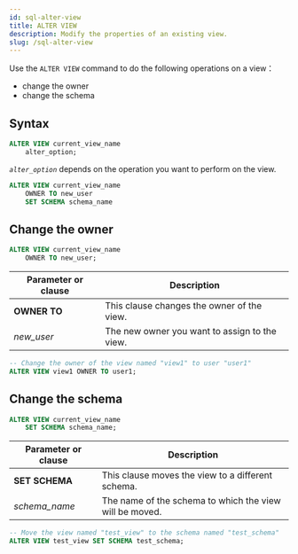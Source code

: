 ```yaml
---
id: sql-alter-view
title: ALTER VIEW
description: Modify the properties of an existing view.
slug: /sql-alter-view
---
```

<head>
  <link rel="canonical" href="https://docs.risingwave.com/docs/current/sql-alter-view/" />
</head>

Use the `ALTER VIEW` command to do the following operations on a view：

+ change the owner
+ change the schema

## Syntax

```sql
ALTER VIEW current_view_name 
    alter_option;
```

*`alter_option`* depends on the operation you want to perform on the view.

```sql
ALTER VIEW current_view_name
    OWNER TO new_user
    SET SCHEMA schema_name
```

## Change the owner

```sql title=Syntax
ALTER VIEW current_view_name
    OWNER TO new_user;
```

|Parameter or clause        | Description           |
|---------------------------|-----------------------|
|**OWNER TO**|This clause changes the owner of the view.|
|*new_user*|The new owner you want to assign to the view.|

```sql title=Example
-- Change the owner of the view named "view1" to user "user1"
ALTER VIEW view1 OWNER TO user1;
```

## Change the schema

```sql title=Syntax
ALTER VIEW current_view_name
    SET SCHEMA schema_name;
```

|Parameter or clause        | Description           |
|---------------------------|-----------------------|
|**SET SCHEMA**|This clause moves the view to a different schema.|
|*schema_name*|The name of the schema to which the view will be moved.|

```sql title=Example
-- Move the view named "test_view" to the schema named "test_schema"
ALTER VIEW test_view SET SCHEMA test_schema;
```

